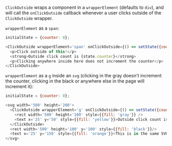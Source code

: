 `ClickOutside` wraps a component in a `wrapperElement` (defaults to `div`),
and will call the `onClickOutside` callback whenever a user clicks outside
of the `ClickOutside` wrapper.

`wrapperElement` as a `span`:

```js
initialState = {counter: 0};

<ClickOutside wrapperElement='span' onClickOutside={() => setState({counter: state.counter + 1})}>
  <p>Click outside of this!</p>
  <strong>Outside click count is {state.counter}</strong>
  <p>Clicking anywhere inside here does not increment the counter</p>
</ClickOutside>
```


`wrapperElement` as a `g` inside an `svg` (clicking in the gray doesn't increment the counter, clicking in the black or anywhere else in the page will increment it):

```js
initialState = {counter: 0};

<svg width='500' height='200'>
  <ClickOutside wrapperElement='g' onClickOutside={() => setState({counter: state.counter + 1})}>
    <rect width='500' height='100' style={{fill: 'gray'}} />
    <text x='25' y='50' style={{fill: 'yellow'}}>Outside click count is {state.counter}</text>
  </ClickOutside>
  <rect width='500' height='100' y='100' style={{fill: 'black'}}/>
  <text x='25' y='150' style={{fill: 'orange'}}>This is in the same SVG, but not in the ClickOutside 'g'</text>
</svg>
```
